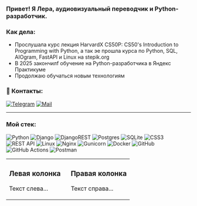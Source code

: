 ### Привет! Я Лера, аудиовизуальный переводчик и Python-разработчик.

### Как дела:
- Прослушала курс лекция HarvardX CS50P: CS50's Introduction to Programming with Python, а так эе прошла курса по Python, SQL, AIOgram, FastAPI и Linux на stepik.org
- В 2025 закончилf обучение на Python-разработчика в Яндекс Практикуме
- Продолжаю обучаться новым технологиям

### :calling: Контакты:

[![Telegram](https://img.shields.io/badge/Telegram-blue?style=flat&logo=telegram&logoColor=white&logoSize=auto&labelColor=014f86&color=014f86
)](https://t.me/vr2306) [![Mail](https://img.shields.io/badge/Gmail-blue?style=flat&logo=gmail&logoColor=white&logoSize=auto&labelColor=b7094c&color=b7094c)](mailto:valery0623@gmail.com)

---

### Мой стек:
![Python](https://img.shields.io/badge/python-3670A0?style=for-the-badge&logo=python&logoColor=ffdd54)
![Django](https://img.shields.io/badge/django-%23092E20.svg?style=for-the-badge&logo=django&logoColor=white)
![DjangoREST](https://img.shields.io/badge/DJANGO-REST-ff1709?style=for-the-badge&logo=django&logoColor=white&color=ff1709&labelColor=gray)
![Postgres](https://img.shields.io/badge/postgres-%23316192.svg?style=for-the-badge&logo=postgresql&logoColor=white)
![SQLite](https://img.shields.io/badge/sqlite-%2307405e.svg?style=for-the-badge&logo=sqlite&logoColor=white)
![CSS3](https://img.shields.io/badge/css3-%231572B6.svg?style=for-the-badge&logo=css3&logoColor=white)
![REST API](https://img.shields.io/badge/REST%20API-%23266999.svg?style=for-the-badge)
![Linux](https://img.shields.io/badge/Linux-FCC624?style=for-the-badge&logo=linux&logoColor=black)
![Nginx](https://img.shields.io/badge/nginx-%23009639.svg?style=for-the-badge&logo=nginx&logoColor=white)
![Gunicorn](https://img.shields.io/badge/gunicorn-%298729.svg?style=for-the-badge&logo=gunicorn&logoColor=white)
![Docker](https://img.shields.io/badge/docker-%230db7ed.svg?style=for-the-badge&logo=docker&logoColor=white)
![GitHub](https://img.shields.io/badge/github-%23121011.svg?style=for-the-badge&logo=github&logoColor=white)
![GitHub Actions](https://img.shields.io/badge/github%20actions-%232671E5.svg?style=for-the-badge&logo=githubactions&logoColor=white)
![Postman](https://img.shields.io/badge/Postman-FF6C37?style=for-the-badge&logo=postman&logoColor=white)



<table>
<tr>
<td width="50%">

### Левая колонка
Текст слева...
</td>
<td width="50%">

### Правая колонка
Текст справа...
</td>
</tr>
</table>
